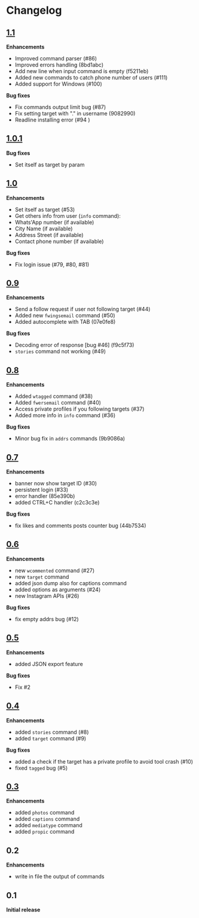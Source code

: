 # Changelog

## [1.1](https://github.com/Datalux/Osintgram/releases/tag/1.1)
**Enhancements**
- Improved command parser (#86)
- Improved errors handling (8bd1abc)
- Add new line when input command is empty (f5211eb)
- Added new commands to catch phone number of users (#111)
- Added support for Windows (#100)


**Bug fixes**
- Fix commands output limit bug (#87)
- Fix setting target with "." in username (9082990)
- Readline installing error (#94 )


## [1.0.1](https://github.com/Datalux/Osintgram/releases/tag/1.0.1)
**Bug fixes**
- Set itself as target by param

## [1.0](https://github.com/Datalux/Osintgram/releases/tag/1.0)
**Enhancements**
- Set itself as target (#53)
-  Get others info from user (`info` command):
  - Whats'App number (if available)
  - City Name (if available)
  - Address Street (if available)
  - Contact phone number (if available)

**Bug fixes**
- Fix login issue (#79, #80, #81)

## [0.9](https://github.com/Datalux/Osintgram/releases/tag/0.9)

**Enhancements**
- Send a follow request if user not following target (#44)
- Added new `fwingsemail` command (#50)
- Added autocomplete with TAB (07e0fe8)

**Bug fixes**
- Decoding error of response [bug #46]  (f9c5f73)
- `stories` command not working (#49)

## [0.8](https://github.com/Datalux/Osintgram/releases/tag/0.8)

**Enhancements**
- Added `wtagged` command (#38)
- Added `fwersemail` command (#40)
- Access private profiles if you following targets (#37)
- Added more info in `info` command (#36)


**Bug fixes**
- Minor bug fix in `addrs` commands (9b9086a)

## [0.7](https://github.com/Datalux/Osintgram/releases/tag/0.7)

**Enhancements**
- banner now show target ID (#30) 
- persistent login (#33)
- error handler (85e390b)
- added CTRL+C handler (c2c3c3e)

**Bug fixes**
- fix likes and comments posts counter bug (44b7534)



## [0.6](https://github.com/Datalux/Osintgram/releases/tag/0.6)

**Enhancements**

- new `wcommented` command (#27)
- new `target` command
- added json dump also for captions command
- added options as arguments (#24)
- new Instagram APIs (#26)

**Bug fixes**

- fix empty addrs bug (#12)


## [0.5](https://github.com/Datalux/Osintgram/releases/tag/0.5)

**Enhancements**

- added JSON export feature

**Bug fixes**

- Fix #2

## [0.4](https://github.com/Datalux/Osintgram/releases/tag/0.4)

**Enhancements**

- added `stories` command (#8)
- added `target` command (#9)

**Bug fixes**

- added a check if the target has a private profile to avoid tool crash (#10)
- fixed `tagged` bug (#5)

## [0.3](https://github.com/Datalux/Osintgram/releases/tag/0.3)

**Enhancements**

- added `photos` command
- added `captions` command
- added `mediatype` command
- added `propic` command

## 0.2

**Enhancements**

- write in file the output of commands

## 0.1

**Initial release** 


